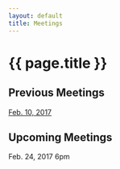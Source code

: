 ```yaml
---
layout: default
title: Meetings
---
```


#	  {{ page.title }}
##   Previous Meetings

[Feb. 10, 2017](/meetings/zig_minutes021017.docx) 

##	Upcoming Meetings
Feb. 24, 2017 6pm

<br>
<br>
